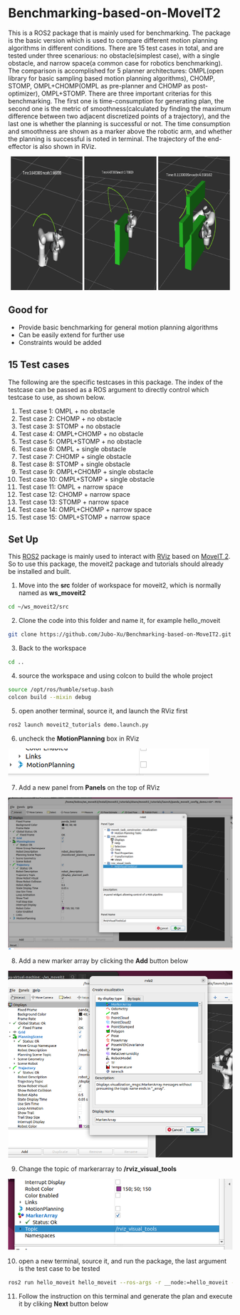 # Benchmarking-based-on-MoveIT2
This is a ROS2 package that is mainly used for benchmarking. The package is the basic version which is used to compare different motion planning algorithms in different conditions. There are 15 test cases in total, and are tested under three scenarious: no obstacle(simplest case), with a single obstacle, and narrow space(a common case for robotics benchmarking). The comparison is accomplished for 5 planner architectures: OMPL(open library for basic sampling based motion planning algorithms), CHOMP, STOMP, OMPL+CHOMP(OMPL as pre-planner and CHOMP as post-optimizer), OMPL+STOMP. There are three important criterias for this benchmarking. The first one is time-consumption for generating plan, the second one is the metric of smoothness(calculated by finding the maximum difference between two adjacent discretized points of a trajectory), and the last one is whether the planning is successful or not. The time consumption and smoothness are shown as a marker above the robotic arm, and whether the planning is successful is noted in terminal. The trajectory of the end-effector is also shown in RViz.

<p align="middle">
  <img src="/Image_benchmarking/noobstacle.png" width="32%" height="300" />
  <img src="/Image_benchmarking/singleobstacle.png" width="32%" height="300" /> 
  <img src="Image_benchmarking/narrow_space.png" width="32%" height="300" />
</p>

## Good for
* Provide basic benchmarking for general motion planning algorithms
* Can be easily extend for further use
* Constraints would be added

## 15 Test cases
The following are the specific testcases in this package. The index of the testcase can be passed as a ROS argument to directly control which testcase to use, as shown below.
1. Test case 1: OMPL + no obstacle
2. Test case 2: CHOMP + no obstacle
3. Test case 3: STOMP + no obstacle
4. Test case 4: OMPL+CHOMP + no obstacle
5. Test case 5: OMPL+STOMP + no obstacle
6. Test case 6: OMPL + single obstacle
7. Test case 7: CHOMP + single obstacle
8. Test case 8: STOMP + single obstacle
9. Test case 9: OMPL+CHOMP + single obstacle
10. Test case 10: OMPL+STOMP + single obstacle
11. Test case 11: OMPL + narrow space
12. Test case 12: CHOMP + narrow space
13. Test case 13: STOMP + narrow space
14. Test case 14: OMPL+CHOMP + narrow space
15. Test case 15: OMPL+STOMP + narrow space
## Set Up
This [ROS2](https://docs.ros.org/en/humble/Installation/Alternatives/Ubuntu-Install-Binary.html) package is mainly used to interact with [RViz](https://moveit.picknik.ai/humble/doc/tutorials/quickstart_in_rviz/quickstart_in_rviz_tutorial.html) based on [MoveIT 2](https://moveit.ros.org/install-moveit2/binary/). So to use this package, the moveit2 package and tutorials should already be installed and built.

1. Move into the **src** folder of workspace for moveit2, which is normally named as **ws_moveit2**
```bash
cd ~/ws_moveit2/src
```
2. Clone the code into this folder and name it, for example hello_moveit
```bash
git clone https://github.com/Jubo-Xu/Benchmarking-based-on-MoveIT2.git
```
3. Back to the workspace
```bash
cd ..
```
4. source the workspace and using colcon to build the whole project
```bash
source /opt/ros/humble/setup.bash
colcon build --mixin debug
```
5. open another terminal, source it, and launch the RViz first
```bash
ros2 launch moveit2_tutorials demo.launch.py
```
6. uncheck the **MotionPlanning** box in RViz  

![uncheck the MotionPlannign box](https://github.com/Jubo-Xu/Benchmarking-based-on-MoveIT2/blob/master/Image_benchmarking/Screenshot%202023-05-18%20212947.png?raw=true)  

7. Add a new panel from **Panels** on the top of RViz  

![Add a new panel](https://github.com/Jubo-Xu/Benchmarking-based-on-MoveIT2/blob/master/Image_benchmarking/add_panel.png?raw=true)

8. Add a new marker array by clicking the **Add** button below  

![Add marker array](https://github.com/Jubo-Xu/Benchmarking-based-on-MoveIT2/blob/master/Image_benchmarking/addmarkerarray.png?raw=true)

9. Change the topic of markerarray to **/rviz_visual_tools**  

![change the topic of marker array](https://github.com/Jubo-Xu/Benchmarking-based-on-MoveIT2/blob/master/Image_benchmarking/resettopic.png?raw=true)

10. open a new terminal, source it, and run the package, the last argument is the test case to be tested
```bash
ros2 run hello_moveit hello_moveit --ros-args -r __node:=hello_moveit -- <testcase>
```
11. Follow the instruction on this terminal and generate the plan and execute it by cliking **Next** button below

